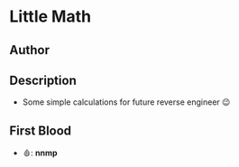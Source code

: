 # Little Math

## Author

## Description

- Some simple calculations for future reverse engineer 😉

## First Blood

- 🩸: **nnmp**
